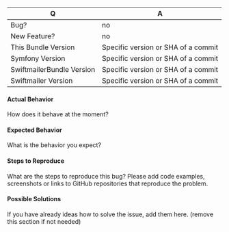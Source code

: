 | Q | A
| --- | ---
| Bug? | no
| New Feature? | no
| This Bundle Version | Specific version or SHA of a commit
| Symfony Version | Specific version or SHA of a commit
| SwiftmailerBundle Version | Specific version or SHA of a commit
| Swiftmailer Version | Specific version or SHA of a commit

#### Actual Behavior

How does it behave at the moment? 

#### Expected Behavior

What is the behavior you expect?

#### Steps to Reproduce

What are the steps to reproduce this bug? Please add code examples,
screenshots or links to GitHub repositories that reproduce the problem.

#### Possible Solutions

If you have already ideas how to solve the issue, add them here.
(remove this section if not needed)
